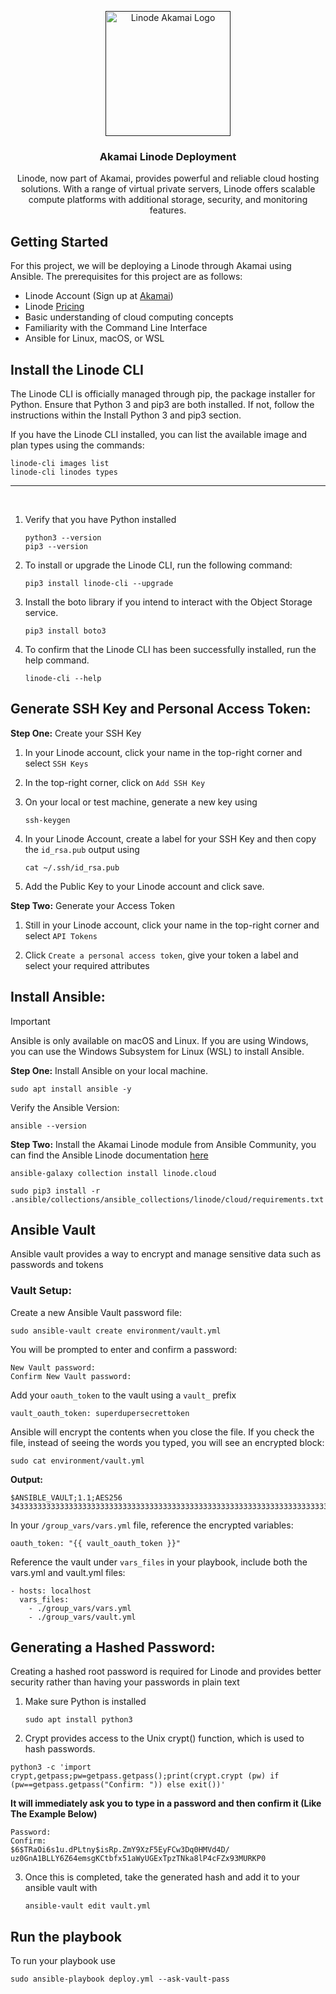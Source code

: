 <p align="center">
  <a href="" rel="noopener">
 <img width=200px height=200px src="https://seeklogo.com/images/L/linode-logo-0B22204438-seeklogo.com.png" alt="Linode Akamai Logo"></a>
</p>

<h3 align="center">Akamai Linode Deployment</h3>



<p align="center">
Linode, now part of Akamai, provides powerful and reliable cloud hosting solutions. With a range of virtual private servers, Linode offers scalable compute platforms with additional storage, security, and monitoring features. 
</p>

## Getting Started

For this project, we will be deploying a Linode through Akamai using Ansible. The prerequisites for this project are as follows:

- Linode Account (Sign up at [Akamai](https://login.linode.com/signup))
- Linode [Pricing](https://www.linode.com/pricing/)
- Basic understanding of cloud computing concepts
- Familiarity with the Command Line Interface
- Ansible for Linux, macOS, or WSL

## Install the Linode CLI
The Linode CLI is officially managed through pip, the package installer for Python. Ensure that Python 3 and pip3 are both installed. If not, follow the instructions within the Install Python 3 and pip3 section.

If you have the Linode CLI installed, you can list the available image and plan types using the commands:
```
linode-cli images list
linode-cli linodes types
```
----
<br />

1. Verify that you have Python installed
   ```
   python3 --version
   pip3 --version
   ```
2. To install or upgrade the Linode CLI, run the following command:

   ```
   pip3 install linode-cli --upgrade
   ```

3. Install the boto library if you intend to interact with the Object Storage service.

   ```
   pip3 install boto3
   ```
4. To confirm that the Linode CLI has been successfully installed, run the help command.

   ```
   linode-cli --help
   ```


## Generate SSH Key and Personal Access Token:

**Step One:** Create your SSH Key
1. In your Linode account, click your name in the top-right corner and select ```SSH Keys```

2. In the top-right corner, click on ```Add SSH Key```

3. On your local or test machine, generate a new key using
   ```
   ssh-keygen
   ```

4. In your Linode Account, create a label for your SSH Key and then copy the  ```id_rsa.pub``` output using
   ```
   cat ~/.ssh/id_rsa.pub
   ```
5. Add the Public Key to your Linode account and click save. 

**Step Two:** Generate your Access Token
1.  Still in your Linode account, click your name in the top-right corner and select ```API Tokens```

2. Click ```Create a personal access token```, give your token a label and select your required attributes

##  Install Ansible:

> [!IMPORTANT]  
> Ansible is only available on macOS and Linux. If you are using Windows, you can use the Windows Subsystem for Linux (WSL) to install Ansible.

**Step One:**  Install Ansible on your local machine.

```
sudo apt install ansible -y
```

Verify the Ansible Version:
```
ansible --version
```

**Step Two:** Install the Akamai Linode module from Ansible Community, you can find the Ansible Linode documentation [here](https://galaxy.ansible.com/ui/repo/published/linode/cloud/docs/)

```
ansible-galaxy collection install linode.cloud
```

```
sudo pip3 install -r .ansible/collections/ansible_collections/linode/cloud/requirements.txt
```
## Ansible Vault
Ansible vault provides a way to encrypt and manage sensitive data such as passwords and tokens

### Vault Setup:

Create a new Ansible Vault password file:
```
sudo ansible-vault create environment/vault.yml
```

You will be prompted to enter and confirm a password:
```
New Vault password: 
Confirm New Vault password:
```

Add your ```oauth_token``` to the vault using a ```vault_``` prefix
```
vault_oauth_token: superdupersecrettoken
```
Ansible will encrypt the contents when you close the file. If you check the file, instead of seeing the words you typed, you will see an encrypted block:
```
sudo cat environment/vault.yml
```
<b>Output:</b>
```
$ANSIBLE_VAULT;1.1;AES256
343333333333333333333333333333333333333333333333333333333333333333333333333333333333333333333333333333333333333333333333333333
```

In your ```/group_vars/vars.yml``` file, reference the encrypted variables:
```
oauth_token: "{{ vault_oauth_token }}"
```

Reference the vault under ```vars_files``` in your playbook, include both the vars.yml and vault.yml files:
```
- hosts: localhost
  vars_files:
    - ./group_vars/vars.yml
    - ./group_vars/vault.yml
```
## Generating a Hashed Password:
Creating a hashed root password is required for Linode and provides better security rather than having your passwords in plain text

1. Make sure Python is installed

   ```
   sudo apt install python3
   ```
2. Crypt provides access to the Unix crypt() function, which is used to hash passwords.
  ```
  python3 -c 'import crypt,getpass;pw=getpass.getpass();print(crypt.crypt (pw) if (pw==getpass.getpass("Confirm: ")) else exit())'
  ```
**It will immediately ask you to type in a password and then confirm it (Like The Example Below)**
  ```
  Password: 
  Confirm: 
  $6$TRaOi6s1u.dPLtny$isRp.ZmY9XzF5EyFCw3Dq0HMVd4D/   uz0GnA1BLLY6Z64emsgKCtbfx51aWyUGExTpzTNka8lP4cFZx93MURKP0
  ```
3. Once this is completed, take the generated hash and add it to your ansible vault with 

   ```
   ansible-vault edit vault.yml
   ```

## Run the playbook
To run your playbook use
```
sudo ansible-playbook deploy.yml --ask-vault-pass
```



